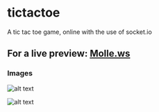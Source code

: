 # tictactoe
A tic tac toe game, online with the use of socket.io

## For a live preview: [Molle.ws](https://molle.ws)

### Images
![alt text](https://github.com/andreas0607/tictactoe/1.png "Image 1")

![alt text](https://github.com/andreas0607/tictactoe/2.png "Image 1")
